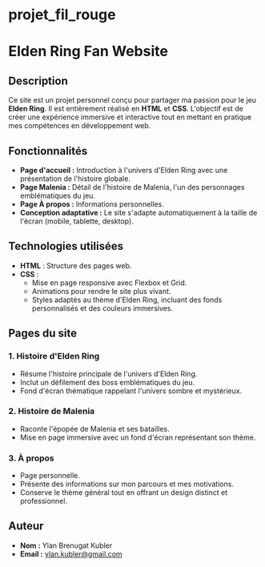 # projet_fil_rouge
# Elden Ring Fan Website

## Description
Ce site est un projet personnel conçu pour partager ma passion pour le jeu **Elden Ring**. Il est entièrement réalisé en **HTML** et **CSS**. L'objectif est de créer une expérience immersive et interactive tout en mettant en pratique mes compétences en développement web.

## Fonctionnalités
- **Page d'accueil :** Introduction à l'univers d'Elden Ring avec une présentation de l'histoire globale.
- **Page Malenia :** Détail de l'histoire de Malenia, l'un des personnages emblématiques du jeu.
- **Page À propos :** Informations personnelles.
- **Conception adaptative :** Le site s'adapte automatiquement à la taille de l'écran (mobile, tablette, desktop).

## Technologies utilisées
- **HTML** : Structure des pages web.
- **CSS** :
  - Mise en page responsive avec Flexbox et Grid.
  - Animations pour rendre le site plus vivant.
  - Styles adaptés au thème d'Elden Ring, incluant des fonds personnalisés et des couleurs immersives.

## Pages du site
### 1. **Histoire d'Elden Ring**
- Résume l'histoire principale de l'univers d'Elden Ring.
- Inclut un défilement des boss emblématiques du jeu.
- Fond d'écran thématique rappelant l'univers sombre et mystérieux.

### 2. **Histoire de Malenia**
- Raconte l'épopée de Malenia et ses batailles.
- Mise en page immersive avec un fond d'écran représentant son thème.

### 3. **À propos**
- Page personnelle.
- Présente des informations sur mon parcours et mes motivations.
- Conserve le thème général tout en offrant un design distinct et professionnel.


## Auteur
- **Nom :** Ylan Brenugat Kubler
- **Email :** ylan.kubler@gmail.com


